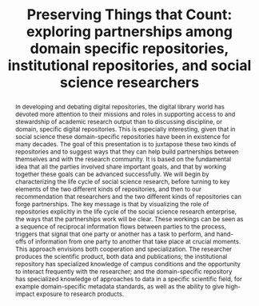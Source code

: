 ---
abstract: In developing and debating digital repositories, the digital library world
  has devoted more attention to their missions and roles in supporting access to and
  stewardship of academic research output than to discussing discipline, or domain,
  specific digital repositories. This is especially interesting, given that in social
  science these domain-specific repositories have been in existence for many decades.
  The goal of this presentation is to juxtapose these two kinds of repositories and
  to suggest ways that they can help build partnerships between themselves and with
  the research community. It is based on the fundamental idea that all the parties
  involved share important goals, and that by working together these goals can be
  advanced successfully. We will begin by characterizing the life cycle of social
  science research, before turning to key elements of the two different kinds of repositories,
  and then to our recommendation that researchers and the two different kinds of repositories
  can forge partnerships. The key message is that by visualizing the role of repositories
  explicitly in the life cycle of the social science research enterprise, the ways
  that the partnerships work will be clear. These workings can be seen as a sequence
  of reciprocal information flows between parties to the process, triggers that signal
  that one party or another has a task to perform, and hand-offs of information from
  one party to another that take place at crucial moments. This approach envisions
  both cooperation and specialization. The researcher produces the scientific product,
  both data and publications; the institutional repository has specialized knowledge
  of campus conditions and the opportunity to interact frequently with the researcher;
  and the domain-specific repository has specialized knowledge of approaches to data
  in a specific scientific field, for example domain-specific metadata standards,
  as well as the ability to give high-impact exposure to research products.
creators:
- Ann Green
- Myron Gutmann
date: null
document_url: https://services.phaidra.univie.ac.at/api/object/o:294566/download
grand_parent: iPRES
institutions: []
keywords:
- ithaca
landing_page_url: https://phaidra.univie.ac.at/o:294566
language: eng
layout: publication
license: CC BY-SA 3.0 AT
notes_url: null
parent: iPRES 2006
publication_type: presentation
size: 1274854
slides_url: null
source_name: iPRES
stream_url: null
title: 'Preserving Things that Count: exploring partnerships among domain specific
  repositories, institutional repositories, and social science researchers'
year: 2006
---